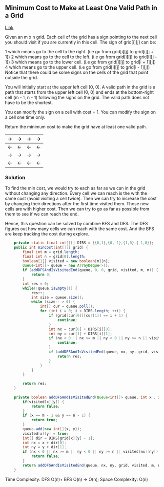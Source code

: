 ## Minimum Cost to Make at Least One Valid Path in a Grid

[Link](https://leetcode.com/problems/minimum-cost-to-make-at-least-one-valid-path-in-a-grid/)

Given an m x n grid. Each cell of the grid has a sign pointing to the next cell you should visit if you are currently in this cell. The sign of grid[i][j] can be:

1 which means go to the cell to the right. (i.e go from grid[i][j] to grid[i][j + 1])
2 which means go to the cell to the left. (i.e go from grid[i][j] to grid[i][j - 1])
3 which means go to the lower cell. (i.e go from grid[i][j] to grid[i + 1][j])
4 which means go to the upper cell. (i.e go from grid[i][j] to grid[i - 1][j])
Notice that there could be some signs on the cells of the grid that point outside the grid.

You will initially start at the upper left cell (0, 0). A valid path in the grid is a path that starts from the upper left cell (0, 0) and ends at the bottom-right cell (m - 1, n - 1) following the signs on the grid. The valid path does not have to be the shortest.

You can modify the sign on a cell with cost = 1. You can modify the sign on a cell one time only.

Return the minimum cost to make the grid have at least one valid path.

| -> | -> | -> | -> |
|----|----|----|----|
| <- | <- | <- | <- |
| -> | -> | -> | -> |
| <- | <- | <- | <- |


### Solution

To find the min cost, we would try to each as far as we can in the grid without changing any direction. Every cell we can reach is the with the same cost (avoid visiting a cell twice). Then we can try to increase the cost by changing their directions after the first time visited them. Those new cells are with higher cost. Then we can try to go as far as possible from them to see if we can reach the end.

Hence, this question can be solved by combine BFS and DFS. The DFS figures out how many cells we can reach with the same cost. And the BFS are keep tracking the cost during explore.

```java
    private static final int[][] DIRS = {{0,1},{0,-1},{1,0},{-1,0}};
    public int minCost(int[][] grid) {
        final int m = grid.length;
        final int n = grid[0].length;
        boolean[][] visited = new boolean[m][n];
        Queue<int[]> queue = new ArrayDeque<>();
        if (addDFSAndIsVisitedEnd(queue, 0, 0, grid, visited, m, n)) {
            return 0;
        }
        int res = 0;
        while(!queue.isEmpty()) {
            res++;
            int size = queue.size();
            while (size-- > 0) {
                int[] cur = queue.poll();
                for (int i = 0; i < DIRS.length; ++i) {
                    if (grid[cur[0]][cur[1]] == i + 1) {
                        continue;
                    }
                    int nx = cur[0] + DIRS[i][0];
                    int ny = cur[1] + DIRS[i][1];
                    if (nx < 0 || nx >= m || ny < 0 || ny >= n || visited[nx][ny]) {
                        continue;
                    }
                    if (addDFSAndIsVisitedEnd(queue, nx, ny, grid, visited, m, n)) {
                        return res;
                    }
                }
            }
        }
        
        return res;
    }
    
    private boolean addDFSAndIsVisitedEnd(Queue<int[]> queue, int x , int y, int[][] grid, boolean[][] visited, final int m, final int n) {
        if(visited[x][y]) {
            return false;
        }
        if (x == m - 1 && y == n - 1) {
            return true;
        }
        queue.add(new int[]{x, y});
        visited[x][y] = true;
        int[] dir = DIRS[grid[x][y] - 1];
        int nx = x + dir[0];
        int ny = y + dir[1];
        if (nx < 0 || nx >= m || ny < 0 || ny >= n || visited[nx][ny]) {
            return false;
        }
        return addDFSAndIsVisitedEnd(queue, nx, ny, grid, visited, m, n);
    }
```

Time Complexity: DFS O(n)+ BFS O(n) => O(n);
Space Complexity: O(n)